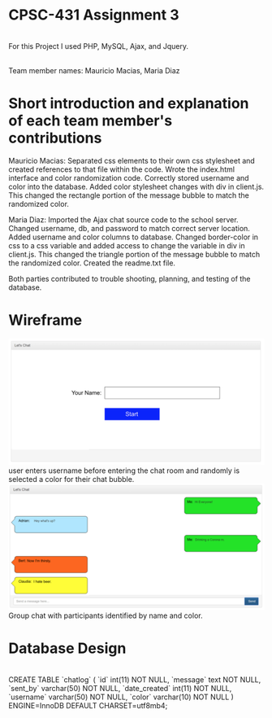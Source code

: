 # CPSC-431 Assignment 3
<br>
For this Project I used PHP, MySQL, Ajax, and Jquery. 

<br>Team member names: Mauricio Macias, Maria Diaz <br>

# Short introduction and explanation of each team member's contributions <br>
Mauricio Macias: Separated css elements to their own css stylesheet and created references to that file within the code. Wrote the index.html interface and color randomization code. Correctly stored username and color into the database. Added color stylesheet changes with div in client.js. This changed the rectangle portion of the message bubble to match the randomized color. <br>

Maria Diaz: Imported the Ajax chat source code to the school server. Changed username, db, and password to match correct server location. Added username and color columns to database. Changed border-color in css to a css variable and added access to change the variable in div in client.js. This changed the triangle portion of the message bubble to match the randomized color. Created the readme.txt file. <br>
			
Both parties contributed to trouble shooting, planning, and testing of the database. <br>

# Wireframe

![](img/name.png)
<br>
user enters username before entering the chat room and randomly is selected a color for their chat bubble. 
<br>
![](img/chat.png)
<br>
Group chat with participants identified by name and color. 
<br>
# Database Design
<br>
CREATE TABLE `chatlog` (
  `id` int(11) NOT NULL,
  `message` text NOT NULL,
  `sent_by` varchar(50) NOT NULL,
  `date_created` int(11) NOT NULL,
  `username` varchar(50) NOT NULL,
  `color` varchar(10) NOT NULL
) ENGINE=InnoDB DEFAULT CHARSET=utf8mb4;

